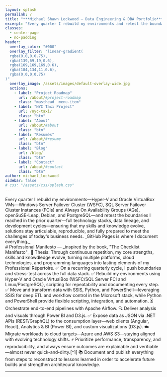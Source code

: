```yaml
---
layout: splash
permalink: /
title: "***Michael Shawn Lockwood — Data Engineering & DBA Portfolio***"
excerpt: "Every quarter I rebuild my environments and retest the boundaries I reached in the prior quarter&mdash;full technology stacks, data lineage, and development cycles. _GitHub Pages is where I document everything._"
classes:
  - center-page
  - no-padding
header:
  overlay_color: "#000" 
  overlay_filter: "linear-gradient(
  rgba(0,0,0,0.75),
  rgba(139,69,19,0.6), 
  rgba(169,169,169,0.6),
  rgba(184,134,11,0.6),
  rgba(0,0,0,0.75)
)"
  overlay_image: /assets/images/default-overlay-wide.jpg 
  actions:
    - label: "Project Roadmap"
      url: /about/#project-roadmap
      class: "masthead__menu-item"
    - label: "NYC Taxi Project"
      url: /nyc-taxi/
      class: "btn"
    - label: "About"
      url: /about/#about
      class: "btn"
    - label: "Résumés"
      url: /about/#resume
      class: "btn"
    - label: "Blog"
      url: /blog/
      class: "btn"
    - label: "Contact"
      url: /about/#contact
      class: "btn"
author: michael_lockwood
sidebar: false
# css: "/assets/css/splash.css"
---
```


<html><body class="wide-center-page">
<div class="manifesto-intro" markdown="1">
Every quarter I rebuild my environments&mdash;Hyper-V and Oracle VirtualBox VMs&mdash;Windows Server Failover Cluster (WSFC), SQL Server Failover Cluster Instances (FCIs) and Always On Availability Groups (AGs), openSuSE-Leap, Debian, and PostgreSQL&mdash;and retest the boundaries I reached in the prior quarter&mdash;full technology stacks, data lineage, and development cycles&mdash;ensuring that my skills and knowledge evolve, solutions stay articulable, reproducible, and fully prepared to meet the challenges of today's business needs. _GitHub Pages is where I document everything._
</div>

<div class="manifesto-card" markdown="1">
# Professional Manifesto  
&mdash; _inspired by the book, "The Checklist Manifesto"_  
🎯 Thesis: Through continuous repetition, my core strengths, skills and knowdledge evolve, turning multiple platforms, cloud technologies, and programming languages into lasting elements of my Professional Répertoire.  
✅ On a recurring quarterly cycle, I push boundaries and stress-test across the full data stack.  
✅ Rebuild my environments using Hyper-V and Oracle VirtualBox (WSFC/SQL Server FCI and Linux/PostgreSQL), scripting for repeatability and documenting every step.  
✅ Move and transform data with SSIS, Python, and PowerShell—leveraging SSIS for deep ETL and workflow control in the Microsoft stack, while Python and PowerShell provide flexible scripting, integration, and automation.  
⏳ Orchestrate end-to-end pipelines with Apache Airflow.  
🔍 Deliver analysis and visuals through Power BI and D3.js.  
✅ Expose data as JSON via .NET APIs (REST/GraphQL) to the consumption layer—web clients (Angular, React), Analytics & BI (Power BI), and custom visualizations (D3.js).      
☁️ Migrate workloads to cloud targets—Azure and AWS S3—staying aligned with evolving technology shifts.  
⚡ Prioritize performance, transparency, and reproducibility, and always ensure outcomes are explainable and verifiable—almost never quick-and-dirty.[^1]  
📚 Document and publish everything from steps to reconstruct to lessons learned in order to accelerate future builds and strengthen architecural knowledge.  

[^1]: In DevOps and production work, urgent business needs sometimes require quick fixes. The key is to recognize these as exceptions, document them, and follow up with proper regression and stress testing so long-term quality isn’t compromised.  
</div>
</body></html>

---